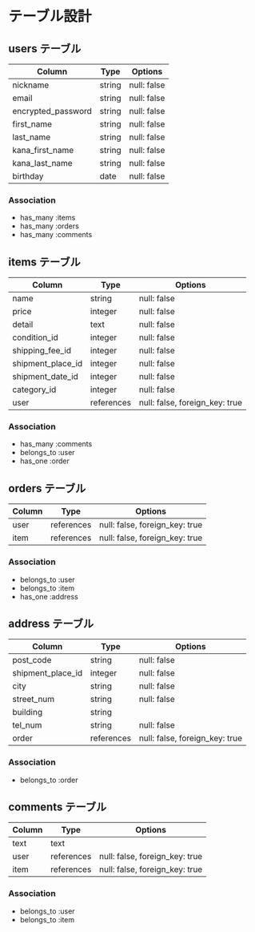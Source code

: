 # テーブル設計

## users テーブル

| Column             | Type    | Options     |
| ------------------ | ------  | ----------- |
| nickname           | string  | null: false |
| email              | string  | null: false |
| encrypted_password | string  | null: false |
| first_name         | string  | null: false |
| last_name          | string  | null: false |
| kana_first_name    | string  | null: false |
| kana_last_name     | string  | null: false |
| birthday           | date    | null: false |


### Association

- has_many :items
- has_many :orders
- has_many :comments

## items テーブル

| Column            | Type        | Options                        |
| ----------------- | ----------  | -------------------------------|
| name        　　　 | string      | null: false                    |
| price        　　　| integer     | null: false                    |
| detail       　　　| text        | null: false                    |
| condition_id　　　 | integer     | null: false                    |
| shipping_fee_id   | integer     | null: false                    |
| shipment_place_id | integer     | null: false                    |
| shipment_date_id  | integer     | null: false                    |
| category_id       | integer     | null: false                    |
| user              | references  | null: false, foreign_key: true |


### Association

- has_many :comments
- belongs_to :user
- has_one :order

## orders テーブル

| Column     | Type        | Options                        |
| ---------- | ----------  | ------------------------------ |
| user       | references  | null: false, foreign_key: true |
| item       | references  | null: false, foreign_key: true |

### Association

- belongs_to :user
- belongs_to :item
- has_one :address

## address テーブル

| Column            | Type        | Options                        |
| ----------------  | ----------  | ------------------------------ |
| post_code         | string      | null: false                    |
| shipment_place_id | integer     | null: false                    |
| city              | string      | null: false                    |    
| street_num        | string      | null: false                    |
| building          | string      |                                |
| tel_num           | string      | null: false                    |
| order             | references  | null: false, foreign_key: true |  

### Association

- belongs_to :order

## comments テーブル

| Column     | Type        | Options                        |
| ---------- | ----------  | ------------------------------ |
| text       | text        |                                |
| user       | references  | null: false, foreign_key: true |
| item       | references  | null: false, foreign_key: true |

### Association

- belongs_to :user
- belongs_to :item
